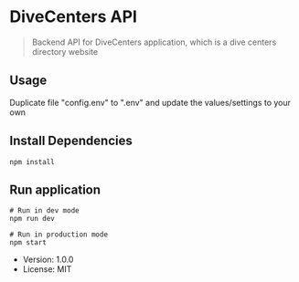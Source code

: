 # DiveCenters API

> Backend API for DiveCenters application, which is a dive centers directory website

## Usage
Duplicate file "config.env" to ".env" and update the values/settings to your own

## Install Dependencies
```
npm install
```

## Run application
```
# Run in dev mode
npm run dev

# Run in production mode
npm start
```


- Version: 1.0.0
- License: MIT